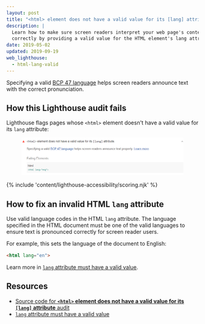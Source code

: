 ```yaml
---
layout: post
title: "<html> element does not have a valid value for its [lang] attribute"
description: |
  Learn how to make sure screen readers interpret your web page's content
  correctly by providing a valid value for the HTML element's lang attribute.
date: 2019-05-02
updated: 2019-09-19
web_lighthouse:
  - html-lang-valid
---
```


Specifying a valid
[BCP 47 language](https://www.w3.org/International/questions/qa-choosing-language-tags#question)
helps screen readers announce text with the correct pronunciation.

## How this Lighthouse audit fails

Lighthouse flags pages whose `<html>` element doesn't have a valid value
for its `lang` attribute:

<figure class="w-figure">
  <img class="w-screenshot" src="html-lang-valid.png" alt="Lighthouse audit showing <html> element does not have a valid value for its lang attribute">
</figure>

{% include 'content/lighthouse-accessibility/scoring.njk' %}

## How to fix an invalid HTML `lang` attribute

Use valid language codes in the HTML `lang` attribute.
The language specified in the HTML document must be one of the valid languages
to ensure text is pronounced correctly for screen reader users.

For example, this sets the language of the document to English:

```html
<html lang="en">
```

Learn more in [`lang` attribute must have a valid value](https://dequeuniversity.com/rules/axe/3.3/valid-lang).

## Resources

- [Source code for **`<html>` element does not have a valid value for its `[lang]` attribute** audit](https://github.com/GoogleChrome/lighthouse/blob/master/lighthouse-core/audits/accessibility/html-has-lang.js)
- [`lang` attribute must have a valid value](https://dequeuniversity.com/rules/axe/3.3/valid-lang)
